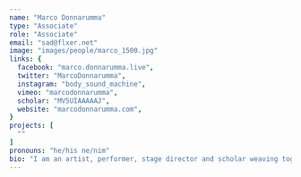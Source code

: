 ```yaml
---
name: "Marco Donnarumma"
type: "Associate"
role: "Associate"
email: "sad@flxer.net"
image: "images/people/marco_1500.jpg"
links: {
  facebook: "marco.donnarumma.live",
  twitter: "MarcoDonnarumma",
  instagram: "body_sound_machine",
  vimeo: "marcodonnarumma",
  scholar: "MV5UIAAAAAJ",
  website: "marcodonnarumma.com",
}
projects: [
  ""
]
pronouns: "he/his ne/nim"
bio: "I am an artist, performer, stage director and scholar weaving together contemporary performance, new media art and interactive computer music since the early 2000s. My artistic and scholarly work is rooted in feminist theories, critical theory and critical disability studies. I manipulate bodies, create choreographies, engineer machines and compose sounds to create artworks and performances that can speak critically of ritual, power and technology. I have a Ph.D. in performing arts, computing and body theory from Goldsmiths, University of London. Recently, I held Research Fellowships at the Dortmund Academy for Theater and Digitality and at the Berlin University of the Arts - in collaboration with the Neurorobotics Research Laboratory, in Germany. I am a co-founder of the artist group Fronte Vacuo, based in Berlin."
---
```


